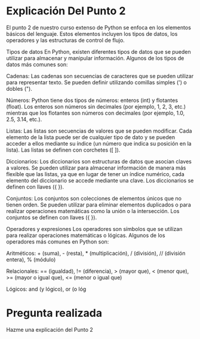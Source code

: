 # Explicación Del Punto 2
El punto 2 de nuestro curso extenso de Python se enfoca en los elementos básicos del lenguaje. Estos elementos incluyen los tipos de datos, los operadores y las estructuras de control de flujo.

Tipos de datos
En Python, existen diferentes tipos de datos que se pueden utilizar para almacenar y manipular información. Algunos de los tipos de datos más comunes son:

Cadenas: Las cadenas son secuencias de caracteres que se pueden utilizar para representar texto. Se pueden definir utilizando comillas simples (') o dobles (").

Números: Python tiene dos tipos de números: enteros (int) y flotantes (float). Los enteros son números sin decimales (por ejemplo, 1, 2, 3, etc.) mientras que los flotantes son números con decimales (por ejemplo, 1.0, 2.5, 3.14, etc.).

Listas: Las listas son secuencias de valores que se pueden modificar. Cada elemento de la lista puede ser de cualquier tipo de dato y se pueden acceder a ellos mediante su índice (un número que indica su posición en la lista). Las listas se definen con corchetes ([ ]).

Diccionarios: Los diccionarios son estructuras de datos que asocian claves a valores. Se pueden utilizar para almacenar información de manera más flexible que las listas, ya que en lugar de tener un índice numérico, cada elemento del diccionario se accede mediante una clave. Los diccionarios se definen con llaves ({ }).

Conjuntos: Los conjuntos son colecciones de elementos únicos que no tienen orden. Se pueden utilizar para eliminar elementos duplicados o para realizar operaciones matemáticas como la unión o la intersección. Los conjuntos se definen con llaves ({ }).

Operadores y expresiones
Los operadores son símbolos que se utilizan para realizar operaciones matemáticas o lógicas. Algunos de los operadores más comunes en Python son:

Aritméticos: + (suma), - (resta), * (multiplicación), / (división), // (división entera), % (módulo)

Relacionales: == (igualdad), != (diferencia), > (mayor que), < (menor que), >= (mayor o igual que), <= (menor o igual que)

Lógicos: and (y lógico), or (o lóg

# Pregunta realizada
Hazme una explicación del Punto 2
